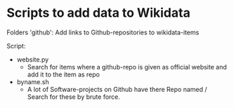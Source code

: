 Scripts to add data to Wikidata
===============================

Folders 'github': Add links to Github-repositories to wikidata-items

Script:
 - website.py
   - Search for items where a github-repo is given as official website
     and add it to the item as repo
 - byname.sh
   - A lot of Software-projects on Github have there Repo named <name>/<name>
     Search for these by brute force.
